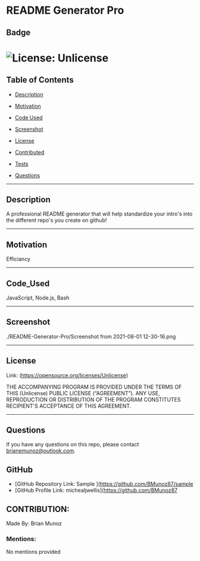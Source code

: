 # README Generator Pro
  
  ## Badge

  # ![License: Unlicense](https://img.shields.io/badge/license-Unlicense-brightgreen.svg)

  ## Table of Contents

  * [Description](#description)
  
  * [Motivation](#motivation)

  * [Code Used](#code_used)

  * [Screenshot](#screenshot)

  * [License](#license)

  * [Contributed](#contributed)

  * [Tests](#tests)

  * [Questions](#questions)

  ---

  ## Description

  A professional README generator that will help standardize your intro's into the different repo's you create on github!

  ---

  ## Motivation

  Efficiancy

  ---

  ## Code_Used

  JavaScript, Node.js, Bash

  ---

  ## Screenshot

  ./README-Generator-Pro/Screenshot from 2021-08-01 12-30-16.png

  ---

  ## License

  Link: (https://opensource.org/licenses/Unlicense)

  THE ACCOMPANYING PROGRAM IS PROVIDED UNDER THE TERMS OF THIS (Unlicense) PUBLIC LICENSE (“AGREEMENT”). ANY USE, REPRODUCTION OR DISTRIBUTION OF THE PROGRAM CONSTITUTES RECIPIENT'S ACCEPTANCE OF THIS AGREEMENT.

  ---

  ## Questions

  If you have any questions on this repo, please contact brianemunoz@outlook.com.

  ## GitHub

  * [GitHub Repository Link: Sample ](https://github.com/BMunoz87/sample
  * [GitHub Profile Link: michealjwellis](https://github.com/BMunoz87

  ## CONTRIBUTION:

  Made By: Brian Munoz

  ### Mentions: 

  No mentions provided
